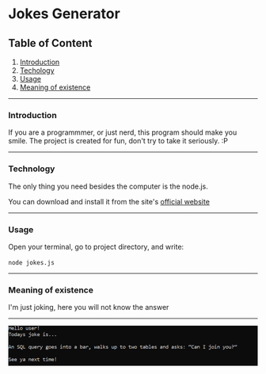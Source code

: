 # Jokes Generator

## Table of Content
1. [Introduction](#introduction) 
1. [Techology](#technology)
1. [Usage](#usage)
1. [Meaning of existence](#meaning-of-existence)

---
### Introduction 
If you are a programmmer, or just nerd, this program should make you smile. The project is created for fun, 
don't try to take it seriously. :P

---

### Technology

The only thing you need besides the computer is the node.js. 

You can download and install it from the site's [official website](https://nodejs.org/en/)

---
### Usage

Open your terminal, go to project directory, and write:

`node jokes.js`


---
### Meaning of existence
I'm just joking, here you will not know the answer

---
![](src/sample_joke.png)
